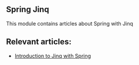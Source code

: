 ## Spring Jinq

This module contains articles about Spring with Jinq

## Relevant articles:

- [Introduction to Jinq with Spring](https://www.baeldung.com/spring-jinq)

